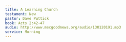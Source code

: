 ```yaml
---
title: A Learning Church
testament: New
pastor: Dave Puttick
book: Acts 2:42-47
audio: http://www.mecgoodnews.org/audio/130120191.mp3
service: Morning
---
```

